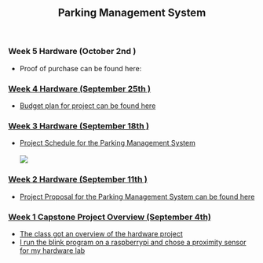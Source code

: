 <ARTICLE ID="Article_1">
 <HEADER ID="Header_Article_1">
  <H2>Parking Management System</H2>
 </HEADER>
 
 <SECTION ID="Section_5">
  <H3>Week 5 Hardware (October 2nd )</H3>
  <p>
   <ul>
    <li>Proof of purchase can be found here: <a href="https://github.com/davista123/ParkingManagementSystem/blob/master/documentation/Proof%20of%20purchase.pdf"/></li>	    
   </ul>
  </p>
 </SECTION>
 
 
 <SECTION ID="Section_4">
  <H3>Week 4 Hardware (September 25th )</H3>
  <p>
   <ul>
    <li>Budget plan for project can be found here <a href="https://github.com/davista123/ParkingManagementSystem/master/documentation/PartsForParkingManagementSystem.xlsx"/></li>	    
   </ul>
  </p>
 </SECTION>
 
 <SECTION ID="Section_3">
  <H3>Week 3 Hardware (September 18th )</H3>
  <p>
   <ul>
    <li>Project Schedule for the Parking Management System</li>	    
    <br><img src="https://raw.githubusercontent.com/davista123/ParkingManagementSystem/blob/master/documentation/projectschedule.png"> </img></br>
   </ul>
  </p>
 </SECTION>
 
  <SECTION ID="Section_2">
  <H3>Week 2 Hardware (September 11th )</H3>
  <p>
   <ul>
    <li>Project Proposal for the Parking Management System can be found here<a href="https://github.com/davista123/ParkingManagementSystem/blob/master/documentation/ProposalContentDavidUcheRev02-converted.docx"/></li>	    
   </ul>
  </p>
 </SECTION>

 <SECTION ID="Section_1">
  <H3>Week 1 Capstone Project Overview (September 4th)</H3>
  <p>
   <ul>
    <li>The class got an overview of the hardware project</li>	
    <li>I run the blink program on a raspberrypi and chose a proximity sensor for my hardware lab</li>	
   </ul>
  </p>
 </SECTION>




</ARTICLE>

